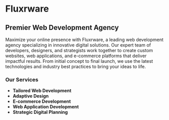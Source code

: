  # Fluxrware
## Premier Web Development Agency

Maximize your online presence with Fluxrware, a leading web development agency specializing in innovative digital solutions. Our expert team of developers, designers, and strategists work together to create custom websites, web applications, and e-commerce platforms that deliver impactful results. From initial concept to final launch, we use the latest technologies and industry best practices to bring your ideas to life.

### Our Services

* **Tailored Web Development**
* **Adaptive Design**
* **E-commerce Development**
* **Web Application Development**
* **Strategic Digital Planning**
